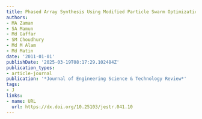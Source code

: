 ```yaml
---
title: Phased Array Synthesis Using Modified Particle Swarm Optimization
authors:
- MA Zaman
- SA Mamun
- Md Gaffar
- SM Choudhury
- Md M Alam
- Md Matin
date: '2011-01-01'
publishDate: '2025-03-19T08:17:29.102484Z'
publication_types:
- article-journal
publication: '*Journal of Engineering Science & Technology Review*'
tags:
- J
links:
- name: URL
  url: https://dx.doi.org/10.25103/jestr.041.10
---
```

